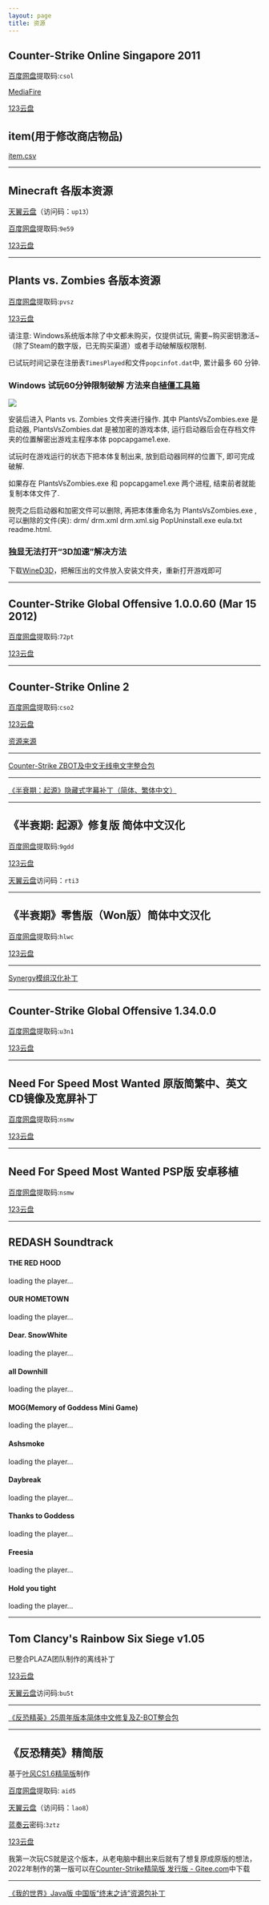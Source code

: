 ```yaml
---
layout: page
title: 资源
---
```

## Counter-Strike Online Singapore 2011

[百度网盘](https://pan.baidu.com/s/15nVAumsSyG8QaZvndR6gSg?pwd=csol)提取码:`csol`

[MediaFire](https://www.mediafire.com/folder/ec6efoohz16i7/Counter-Strike_Online_Singapore_2011)

[123云盘](https://www.123pan.com/s/9s7uVv-461iH)

## item(用于修改商店物品)

[item.csv](file/item.csv)

* * *

## Minecraft 各版本资源

[天翼云盘](https://cloud.189.cn/web/share?code=3qAVz2jaqMbm)（访问码：`up13`）

[百度网盘](https://pan.baidu.com/s/1yHusCq6R3YJCLCaMUY6JKQ?pwd=9e59)提取码:`9e59`

[123云盘](https://www.123pan.com/s/9s7uVv-9SxiH.html)

* * *

## Plants vs. Zombies 各版本资源

[百度网盘](https://pan.baidu.com/s/1ZyJd_tiPX4uoyUZ1UZ8FrA?pwd=pvsz)提取码:`pvsz`

[123云盘](https://www.123pan.com/s/9s7uVv-Py1iH)

请注意: Windows系统版本除了中文都未购买，仅提供试玩, 需要~购买密钥激活~（除了Steam的数字版，已无购买渠道）或者手动破解版权限制.

已试玩时间记录在注册表`TimesPlayed`和文件`popcinfot.dat`中, 累计最多 60 分钟.

### Windows 试玩60分钟限制破解 方法来自[植僵工具箱](https://pvz.tools/)

![](image/pvzpj.jpg)

安装后进入 Plants vs. Zombies 文件夹进行操作. 其中 PlantsVsZombies.exe 是启动器, PlantsVsZombies.dat 是被加密的游戏本体, 运行启动器后会在存档文件夹的位置解密出游戏主程序本体 popcapgame1.exe.

试玩时在游戏运行的状态下把本体复制出来, 放到启动器同样的位置下, 即可完成破解.

如果存在 PlantsVsZombies.exe 和 popcapgame1.exe 两个进程, 结束前者就能复制本体文件了.

脱壳之后启动器和加密文件可以删除, 再把本体重命名为 PlantsVsZombies.exe ,可以删除的文件(夹): drm/ drm.xml drm.xml.sig PopUninstall.exe eula.txt readme.html.

### 独显无法打开“3D加速”解决方法

下载[WineD3D](/file/wined3d_1.7.52.zip)，把解压出的文件放入安装文件夹，重新打开游戏即可

* * *

## Counter-Strike Global Offensive 1.0.0.60 (Mar 15 2012)

[百度网盘](https://pan.baidu.com/s/1RQaBGQBRkQ84nM-4xpywHw?pwd=72pt)提取码:`72pt`

[123云盘](https://www.123pan.com/s/9s7uVv-JQ4iH)

* * *

## Counter-Strike Online 2

[百度网盘](https://pan.baidu.com/s/1nmb05e9CG3ePDyA53f3YFA?pwd=cso2)提取码:`cso2`

[123云盘](https://www.123pan.com/s/9s7uVv-lj1iH)

[资源来源](file/zyly.txt)

* * *

[Counter-Strike ZBOT及中文无线电文字整合包](file/cstrike_radio_bots.zip)

* * *

[《半衰期：起源》隐藏式字幕补丁（简体、繁体中文）](/file/half-life_source_chinese_closecaption.zip)

* * *

## 《半衰期: 起源》修复版 简体中文汉化

[百度网盘](https://pan.baidu.com/s/12hojxAxvX8kedCThp5ldHA?pwd=9gdd)提取码:`9gdd`

[123云盘](https://www.123pan.com/s/9s7uVv-fbfiH.html)

[天翼云盘](https://cloud.189.cn/web/share?code=2Y73qeBjmM3i)访问码：`rti3`

* * *

## 《半衰期》零售版（Won版）简体中文汉化

[百度网盘](https://pan.baidu.com/s/1JNIYFL75yaFmxY4oG4pzWw?pwd=hlwc)提取码:`hlwc`

[123云盘](https://www.123pan.com/s/9s7uVv-w5xiH.html)

* * *

[Synergy模组汉化补丁](/file/synergy_schinese.zip)

* * *

## Counter-Strike Global Offensive 1.34.0.0

[百度网盘](https://pan.baidu.com/s/12AdIEi441ERR2X3nsDubqA?pwd=u3n1)提取码:`u3n1`

[123云盘](https://www.123pan.com/s/9s7uVv-hfpiH.html)

* * *

## Need For Speed Most Wanted 原版简繁中、英文CD镜像及宽屏补丁

[百度网盘](https://pan.baidu.com/s/1VjSyNazANaA16pPXZc-wMA?pwd=nsmw)提取码:`nsmw`

[123云盘](https://www.123pan.com/s/9s7uVv-dqpiH.html)

* * *

## Need For Speed Most Wanted PSP版 安卓移植

[百度网盘](https://pan.baidu.com/s/10o79v6KsI8wrbCdDxCgyMw?pwd=nsmw)提取码:`nsmw`

[123云盘](https://www.123pan.com/s/9s7uVv-vVpiH.html)

* * *

## REDASH Soundtrack

#### THE RED HOOD

<div id="theredhood">loading the player...</div>

#### OUR HOMETOWN

<div id="ourhometown">loading the player...</div>

#### Dear. SnowWhite

<div id="dearsnowwhite">loading the player...</div>

#### all Downhill

<div id="alldownhill">loading the player...</div> 

#### MOG(Memory of Goddess Mini Game)

<div id="mog">loading the player...</div>

#### Ashsmoke

<div id="ashsmoke">loading the player...</div>

#### Daybreak

<div id="daybreak">loading the player...</div>

#### Thanks to Goddess

<div id="thankstogoddess">loading the player...</div>

#### Freesia

<div id="freesia">loading the player...</div>

#### Hold you tight

<div id="holdyoutight">loading the player...</div>

* * *

## Tom Clancy's Rainbow Six Siege v1.05

已整合PLAZA团队制作的离线补丁

[123云盘](https://www.123pan.com/s/9s7uVv-qofiH.html)

[天翼云盘](https://cloud.189.cn/web/share?code=JjMBFbfiqMNz)访问码:`bu5t`

* * *

[《反恐精英》25周年版本简体中文修复及Z-BOT整合包](/file/cstrike_25th_update_fix_for_schinese.zip)

* * *

## 《反恐精英》精简版

基于[叶风CS1.6精简版](https://www.lanzv.com/iLonM1ooz4xc)制作

[百度网盘](https://pan.baidu.com/s/13g63UAqO3bjiRTAwtDs6Ig?pwd=aid5)提取码: `aid5`

[天翼云盘](https://cloud.189.cn/web/share?code=yQvEva7RRrIv)（访问码：`lao8`）

[蓝奏云](https://www.lanzv.com/b023u6vgj )密码:`3ztz`

[123云盘](https://www.123pan.com/s/9s7uVv-OjfiH.html)

我第一次玩CS就是这个版本，从老电脑中翻出来后就有了想复原成原版的想法，2022年制作的第一版可以在[Counter-Strike精简版 发行版 - Gitee.com](https://gitee.com/pzwboy/counter-strike-lite/releases)中下载

* * *

[《我的世界》Java版 中国版“终末之诗”资源包补丁](/file/end_schinese.zip)

<script src="jwplayer/js/jquery-3.2.1.js"></script>
<script src="jwplayer/jwplayer.js"></script>
<script>
			var thePlayer; 
			jwplayer.key="hTHv8+BvigYhzJUOpkmEGlJ7ETsKmqyrQb8/PetBTBI=";		
            $(function() {  
                thePlayer = jwplayer('theredhood').setup({ 
				    autostart: false,
                    file: 'music/redash/theredhood.m4a',  
                    width: 480,  
                    height: 40,  
					volume: 80
                });  
                thePlayer = jwplayer('ourhometown').setup({ 
				    autostart: false,
                    file: 'music/redash/ourhometown.m4a',  
                    width: 480,  
                    height: 40,  
					volume: 80
                });  
                thePlayer = jwplayer('dearsnowwhite').setup({ 
				    autostart: false,
                    file: 'music/redash/dearsnowwhite.m4a',  
                    width: 480,  
                    height: 40,  
					volume: 80
                });  
                thePlayer = jwplayer('alldownhill').setup({ 
				    autostart: false,
                    file: 'music/redash/alldownhill.m4a',  
                    width: 480,  
                    height: 40,  
					volume: 80
                });  
                thePlayer = jwplayer('mog').setup({ 
				    autostart: false,
                    file: 'music/redash/mog.m4a',  
                    width: 480,  
                    height: 40,  
					volume: 80
                });  
                thePlayer = jwplayer('ashsmoke').setup({ 
				    autostart: false,
                    file: 'music/redash/ashsmoke.m4a',  
                    width: 480,  
                    height: 40,  
					volume: 80
                });  
                thePlayer = jwplayer('daybreak').setup({ 
				    autostart: false,
                    file: 'music/redash/daybreak.m4a',  
                    width: 480,  
                    height: 40,  
					volume: 80
                });  
                thePlayer = jwplayer('thankstogoddess').setup({ 
				    autostart: false,
                    file: 'music/redash/thankstogoddess.m4a',  
                    width: 480,  
                    height: 40,  
					volume: 80
                });  
                thePlayer = jwplayer('freesia').setup({ 
				    autostart: false,
                    file: 'music/redash/freesia.m4a',  
                    width: 480,  
                    height: 40,  
					volume: 80
                });  
                thePlayer = jwplayer('holdyoutight').setup({ 
				    autostart: false,
                    file: 'music/redash/holdyoutight.m4a',  
                    width: 480,  
                    height: 40,  
					volume: 80
                });
            });  
</script>